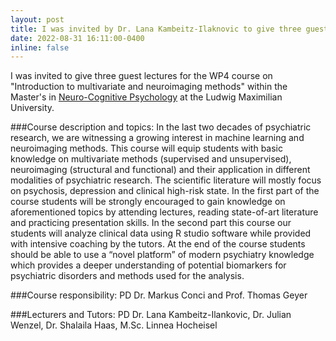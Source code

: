 ```yaml
---
layout: post
title: I was invited by Dr. Lana Kambeitz-Ilaknovic to give three guest lectures for the Master's-level course "Introduction to multivariate and neuroimaging methods."
date: 2022-08-31 16:11:00-0400
inline: false
---
```


I was invited to give three guest lectures for the WP4 course on "Introduction to multivariate and neuroimaging methods" within the Master's in <a href="https://www.psy.lmu.de/ncp/curriculum/general_course/index.html">Neuro-Cognitive Psychology</a> at the Ludwig Maximilian University. 


###Course description and topics:
In the last two decades of psychiatric research, we are witnessing a growing interest in machine learning and neuroimaging methods. This course will equip students with basic
knowledge on multivariate methods (supervised and unsupervised), neuroimaging (structural and functional) and their application in different modalities of psychiatric research. The
scientific literature will mostly focus on psychosis, depression and clinical high-risk state. In the first part of the course students will be strongly encouraged to gain knowledge on
aforementioned topics by attending lectures, reading state-of-art literature and practicing presentation skills. In the second part this course our students will analyze clinical data using
R studio software while provided with intensive coaching by the tutors. At the end of the course students should be able to use a “novel platform” of modern psychiatry knowledge
which provides a deeper understanding of potential biomarkers for psychiatric disorders and methods used for the analysis.

###Course responsibility:
PD Dr. Markus Conci and Prof. Thomas Geyer

###Lecturers and Tutors:
PD Dr. Lana Kambeitz-Ilankovic, 
Dr. Julian Wenzel, 
Dr. Shalaila Haas, 
M.Sc. Linnea Hocheisel